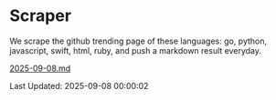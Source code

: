 # Scraper

We scrape the github trending page of these languages: go, python, javascript, swift, html, ruby, and push a markdown result everyday.

[2025-09-08.md](https://github.com/henson/Scraper/blob/master/2025-09-08.md)

Last Updated: 2025-09-08 00:00:02